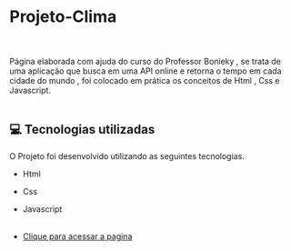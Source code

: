 # Projeto-Clima  <br/><br/>


Página elaborada com ajuda do curso do Professor Bonieky  , se trata de uma aplicação que busca em uma API online e retorna o tempo em cada cidade do mundo ,  foi colocado em prática os conceitos de Html , Css e Javascript. <br/> <br/>

## 💻 Tecnologias utilizadas

O Projeto foi desenvolvido utilizando as seguintes tecnologias.

- Html
- Css
- Javascript <br/><br/>

- [Clique para acessar a pagina](  https://welton1986.github.io/SitePizza/)
